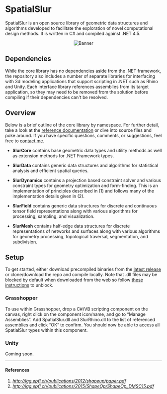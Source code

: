 # SpatialSlur
SpatialSlur is an open source library of geometric data structures and algorithms developed to facilitate the exploration of novel computational design methods. It is written in C# and compiled against .NET 4.5.

<p align="center">
  <img src="https://github.com/daveReeves/SpatialSlur/blob/master/Examples/Gallery/170720_Relief_02.gif" alt="Banner">
</p>

## Dependencies
While the core library has no dependencies aside from the .NET framework, the repository also includes a number of separate libraries for interfacing with 3d modeling applications that support scripting in .NET such as Rhino and Unity. Each interface library references assemblies from its target application, so they may need to be removed from the solution before compiling if their dependencies can't be resolved.

## Overview
Below is a brief outline of the core library by namespace. For further detail, take a look at the [reference documentation](https://github.com/daveReeves/SpatialSlur/tree/master/SpatialSlur/Documentation) or dive into source files and poke around. If you have specific questions, comments, or suggestions, feel free to [contact me](http://spatialslur.com/contact/).

+ __SlurCore__ contains base geometric data types and utility methods as well as extension methods for .NET Framework types.

+ __SlurData__ contains generic data structures and algorithms for statistical analysis and efficient spatial queries.

+ __SlurDynamics__ contains a projection based constraint solver and various constraint types for geometry optimization and form-finding. This is an implementation of principles described in (1) and follows many of the implementation details given in (2).

+ __SlurField__ contains generic data structures for discrete and continuous tensor field representations along with various algorithms for processing, sampling, and visualization.

+ __SlurMesh__ contains half-edge data structures for discrete representations of networks and surfaces along with various algorithms for geometry processing, topological traversal, segmentation, and subdivision.

## Setup
To get started, either download precompiled binaries from the [latest release](https://github.com/daveReeves/SpatialSlur/releases) or clone/download the repo and compile locally. Note that .dll files may be blocked by default when downloaded from the web so follow [these instructions](https://blogs.msdn.microsoft.com/delay/p/unblockingdownloadedfile/) to unblock.

### Grasshopper
To use within Grasshopper, drop a C#/VB scripting component on the canvas, right click on the component icon/name, and go to “Manage Assemblies”. Add SpatialSlur.dll and SlurRhino.dll to the list of referenced assemblies and click “OK” to confirm. You should now be able to access all SpatialSlur types within this component.

### Unity
Coming soon.

___
#### References
1. _<http://lgg.epfl.ch/publications/2012/shapeup/paper.pdf>_
2. _<http://lgg.epfl.ch/publications/2015/ShapeOp/ShapeOp_DMSC15.pdf>_
